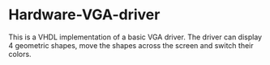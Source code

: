 # Hardware-VGA-driver
This is a VHDL implementation of a basic VGA driver. The driver can display 4 geometric shapes, move the shapes across the screen and switch their colors.
